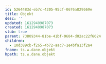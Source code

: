 ```yaml
---
id: 5264483d-eb7c-4205-95cf-0676a829669e
title: Objekt
desc: ''
updated: 1612940987073
created: 1612940987073
stub: true
parent: 73809344-81be-41bf-9604-d02ac22f6624
children:
  - 10d389cb-f265-4b72-aac7-1e4bfa13f2a4
fname: ts.w.dane.objekt
hpath: ts.w.dane.objekt
---
```



